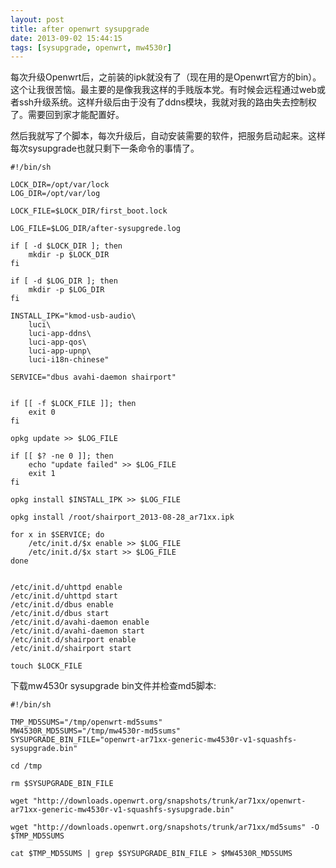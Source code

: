 ```yaml
---
layout: post
title: after openwrt sysupgrade
date: 2013-09-02 15:44:15
tags: [sysupgrade, openwrt, mw4530r]
---
```


每次升级Openwrt后，之前装的ipk就没有了（现在用的是Openwrt官方的bin）。这个让我很苦恼。最主要的是像我我这样的手贱版本党。有时候会远程通过web或者ssh升级系统。这样升级后由于没有了ddns模块，我就对我的路由失去控制权了。需要回到家才能配置好。

然后我就写了个脚本，每次升级后，自动安装需要的软件，把服务启动起来。这样每次sysupgrade也就只剩下一条命令的事情了。

```shell
#!/bin/sh

LOCK_DIR=/opt/var/lock
LOG_DIR=/opt/var/log

LOCK_FILE=$LOCK_DIR/first_boot.lock

LOG_FILE=$LOG_DIR/after-sysupgrede.log

if [ -d $LOCK_DIR ]; then
    mkdir -p $LOCK_DIR
fi

if [ -d $LOG_DIR ]; then
    mkdir -p $LOG_DIR
fi

INSTALL_IPK="kmod-usb-audio\
    luci\
    luci-app-ddns\
    luci-app-qos\
    luci-app-upnp\
    luci-i18n-chinese"

SERVICE="dbus avahi-daemon shairport"


if [[ -f $LOCK_FILE ]]; then
    exit 0
fi

opkg update >> $LOG_FILE

if [[ $? -ne 0 ]]; then
    echo "update failed" >> $LOG_FILE
    exit 1
fi

opkg install $INSTALL_IPK >> $LOG_FILE

opkg install /root/shairport_2013-08-28_ar71xx.ipk

for x in $SERVICE; do
    /etc/init.d/$x enable >> $LOG_FILE
    /etc/init.d/$x start >> $LOG_FILE
done


/etc/init.d/uhttpd enable
/etc/init.d/uhttpd start
/etc/init.d/dbus enable
/etc/init.d/dbus start
/etc/init.d/avahi-daemon enable
/etc/init.d/avahi-daemon start
/etc/init.d/shairport enable
/etc/init.d/shairport start

touch $LOCK_FILE
```

下载mw4530r sysupgrade bin文件并检查md5脚本:

```shell
#!/bin/sh

TMP_MD5SUMS="/tmp/openwrt-md5sums"
MW4530R_MD5SUMS="/tmp/mw4530r-md5sums"
SYSUPGRADE_BIN_FILE="openwrt-ar71xx-generic-mw4530r-v1-squashfs-sysupgrade.bin"

cd /tmp

rm $SYSUPGRADE_BIN_FILE

wget "http://downloads.openwrt.org/snapshots/trunk/ar71xx/openwrt-ar71xx-generic-mw4530r-v1-squashfs-sysupgrade.bin"

wget "http://downloads.openwrt.org/snapshots/trunk/ar71xx/md5sums" -O $TMP_MD5SUMS

cat $TMP_MD5SUMS | grep $SYSUPGRADE_BIN_FILE > $MW4530R_MD5SUMS
```

